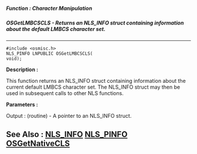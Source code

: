 ##### Function : Character Manipulation
##### OSGetLMBCSCLS - Returns an NLS_INFO struct containing information about the default LMBCS character set.
---
```
#include <osmisc.h>
NLS_PINFO LNPUBLIC OSGetLMBCSCLS(
void);
```
**Description :**

This function returns an NLS_INFO struct containing information about the 
current default LMBCS character set. The NLS_INFO struct may then be used in 
subsequent calls to other NLS functions.

**Parameters :**

Output :
(routine)  -  A pointer to an NLS_INFO struct.



**See Also :**
[NLS_INFO](/reference/Data/NLS_INFO)
[NLS_PINFO](/reference/Data/NLS_PINFO)
[OSGetNativeCLS](/reference/Func/OSGetNativeCLS)
---

